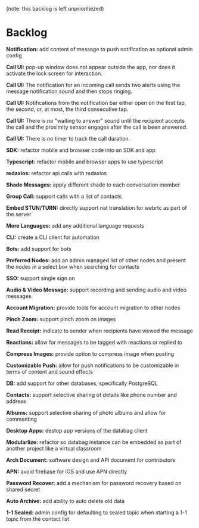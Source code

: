 (note: this backlog is left unprioritiezed)

# Backlog

**Notification:** add content of message to push notification as optional admin config

**Call UI:** pop-up window does not appear outside the app, nor does it activate the lock screen for interaction.

**Call UI:** The notification for an incoming call sends two alerts using the message notification sound and then stops ringing.

**Call UI:** Notifications from the notification bar either open on the first tap, the second, or, at most, the third consecutive tap.

**Call UI:** There is no "waiting to answer" sound until the recipient accepts the call and the proximity sensor engages after the call is been answered.

**Call UI:** There is no timer to track the call duration.

**SDK:** refactor mobile and browser code into an SDK and app

**Typescript:** refactor mobile and browser apps to use typescript

**redaxios:** refactor api calls with redaxios

**Shade Messages:** apply different shade to each conversation member

**Group Call:** support calls with a list of contacts

**Embed STUN/TURN:** directly support nat translation for webrtc as part of the server

**More Languages:** add any additional language requests

**CLI:** create a CLI client for automation

**Bots:** add support for bots

**Preferred Nodes:** add an admin managed list of other nodes and present the nodes in a select box when searching for contacts

**SSO:** support single sign on

**Audio & Video Message:** support recording and sending audio and video messages

**Account Migration:** provide tools for account migration to other nodes

**Pinch Zoom:** support pinch zoom on images

**Read Receipt:** indicate to sender when recipients have viewed the message

**Reactions:** allow for messages to be tagged with reactions or replied to

**Compress Images:** provide option to compress image when posting

**Customizable Push:** allow for push notifications to be customizable in terms of content and sound effects

**DB:** add support for other databases, specifically PostgreSQL

**Contacts:** support selective sharing of details like phone number and address

**Albums:** support selective sharing of photo albums and allow for commenting

**Desktop Apps:** destop app versions of the databag client

**Modularlize:** refactor so databag instance can be embedded as part of another project like a virtual classroom

**Arch Document:** software design and API document for contributors

**APN:** avoid firebase for iOS and use APN directly

**Password Recover:** add a mechanism for password recovery based on shared secret

**Auto Archive:** add ability to auto delete old data

**1-1 Sealed:** admin config for defaulting to sealed topic when starting a 1-1 topic from the contact list
